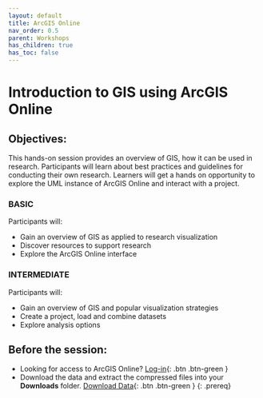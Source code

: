 ```yaml
---
layout: default
title: ArcGIS Online
nav_order: 0.5
parent: Workshops
has_children: true
has_toc: false
---
```

# Introduction to GIS using ArcGIS Online

## Objectives:

This hands-on session provides an overview of GIS, how it can be used in research. Participants will learn about best practices and guidelines for conducting their own research. Learners will get a hands on opportunity to explore the UML instance of ArcGIS Online and interact with a project.  

### BASIC  
Participants will:  
- Gain an overview of GIS as applied to research visualization  
- Discover resources to support research   
- Explore the ArcGIS Online interface  

### INTERMEDIATE  
Participants will:  
- Gain an overview of GIS and popular visualization strategies  
- Create a project, load and combine datasets  
- Explore analysis options  


## Before the session:
- Looking for access to ArcGIS Online? [Log-in](https://univmb.maps.arcgis.com/){: .btn .btn-green }
- Download the data and extract the compressed files into your **Downloads** folder. [Download Data](https://github.com/meginwinnipeg/workshops/raw/main/content/classes/EDUA7850/data/edua7850_workshop.zip){: .btn .btn-green }
{: .prereq}
  